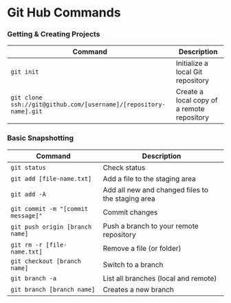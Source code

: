 # Git Hub Commands


### Getting & Creating Projects

| Command | Description |
| ------- | ----------- |
| `git init` | Initialize a local Git repository |
| `git clone ssh://git@github.com/[username]/[repository-name].git` | Create a local copy of a remote repository |

### Basic Snapshotting

| Command                            | Description |
|------------------------------------| ----------- |
| `git status`                       | Check status |
| `git add [file-name.txt]`          | Add a file to the staging area |
| `git add -A`                       | Add all new and changed files to the staging area |
| `git commit -m "[commit message]"` | Commit changes |
| `git push origin [branch name] `   | Push a branch to your remote repository |
| `git rm -r [file-name.txt]`        | Remove a file (or folder) |
| `git checkout [branch name]`        | Switch to a branch|
| `git branch -a ` | List all branches (local and remote)|
| `git branch [branch name]` | Creates a new branch|




